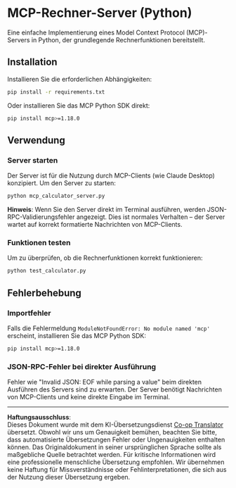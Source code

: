 <!--
CO_OP_TRANSLATOR_METADATA:
{
  "original_hash": "f4733f39c05c58e0cf0eee0a8ae7e9a2",
  "translation_date": "2025-10-17T20:03:36+00:00",
  "source_file": "03-GettingStarted/samples/python/README.md",
  "language_code": "de"
}
-->
# MCP-Rechner-Server (Python)

Eine einfache Implementierung eines Model Context Protocol (MCP)-Servers in Python, der grundlegende Rechnerfunktionen bereitstellt.

## Installation

Installieren Sie die erforderlichen Abhängigkeiten:

```bash
pip install -r requirements.txt
```
  
Oder installieren Sie das MCP Python SDK direkt:

```bash
pip install mcp>=1.18.0
```
  

## Verwendung

### Server starten

Der Server ist für die Nutzung durch MCP-Clients (wie Claude Desktop) konzipiert. Um den Server zu starten:

```bash
python mcp_calculator_server.py
```
  
**Hinweis**: Wenn Sie den Server direkt im Terminal ausführen, werden JSON-RPC-Validierungsfehler angezeigt. Dies ist normales Verhalten – der Server wartet auf korrekt formatierte Nachrichten von MCP-Clients.

### Funktionen testen

Um zu überprüfen, ob die Rechnerfunktionen korrekt funktionieren:

```bash
python test_calculator.py
```
  

## Fehlerbehebung

### Importfehler

Falls die Fehlermeldung `ModuleNotFoundError: No module named 'mcp'` erscheint, installieren Sie das MCP Python SDK:

```bash
pip install mcp>=1.18.0
```
  

### JSON-RPC-Fehler bei direkter Ausführung

Fehler wie "Invalid JSON: EOF while parsing a value" beim direkten Ausführen des Servers sind zu erwarten. Der Server benötigt Nachrichten von MCP-Clients und keine direkte Eingabe im Terminal.

---

**Haftungsausschluss**:  
Dieses Dokument wurde mit dem KI-Übersetzungsdienst [Co-op Translator](https://github.com/Azure/co-op-translator) übersetzt. Obwohl wir uns um Genauigkeit bemühen, beachten Sie bitte, dass automatisierte Übersetzungen Fehler oder Ungenauigkeiten enthalten können. Das Originaldokument in seiner ursprünglichen Sprache sollte als maßgebliche Quelle betrachtet werden. Für kritische Informationen wird eine professionelle menschliche Übersetzung empfohlen. Wir übernehmen keine Haftung für Missverständnisse oder Fehlinterpretationen, die sich aus der Nutzung dieser Übersetzung ergeben.